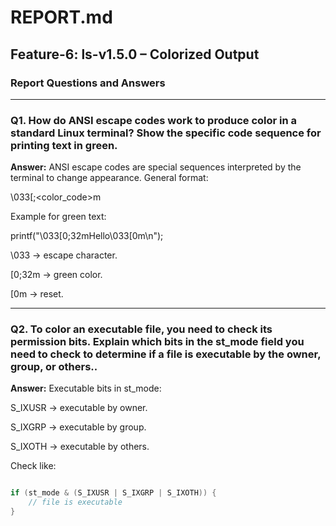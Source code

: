 # REPORT.md
## Feature-6: ls-v1.5.0 – Colorized Output

### Report Questions and Answers

---

### **Q1. How do ANSI escape codes work to produce color in a standard Linux terminal? Show the specific code sequence for printing text in green.**

**Answer:**
ANSI escape codes are special sequences interpreted by the terminal to change appearance. General format:

\033[<attributes>;<color_code>m


Example for green text:

printf("\033[0;32mHello\033[0m\n");


\033 → escape character.

[0;32m → green color.

[0m → reset.

---

### **Q2. To color an executable file, you need to check its permission bits. Explain which bits in the st_mode field you need to check to determine if a file is executable by the owner, group, or others..**

**Answer:**
Executable bits in st_mode:

S_IXUSR → executable by owner.

S_IXGRP → executable by group.

S_IXOTH → executable by others.

Check like:


```c

if (st_mode & (S_IXUSR | S_IXGRP | S_IXOTH)) {
    // file is executable
}

